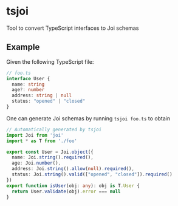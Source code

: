 # tsjoi
Tool to convert TypeScript interfaces to Joi schemas

## Example

Given the following TypeScript file:

```typescript
// foo.ts
interface User {
  name: string
  age?: number
  address: string | null
  status: "opened" | "closed"
}
```

One can generate Joi schemas by running `tsjoi foo.ts` to obtain

```typescript
// Automatically generated by tsjoi
import Joi from 'joi'
import * as T from './foo'

export const User = Joi.object({
  name: Joi.string().required(),
  age: Joi.number(),
  address: Joi.string().allow(null).required(),
  status: Joi.string().valid(["opened", "closed"]).required()
})
export function isUser(obj: any): obj is T.User {
  return User.validate(obj).error === null
}
```
